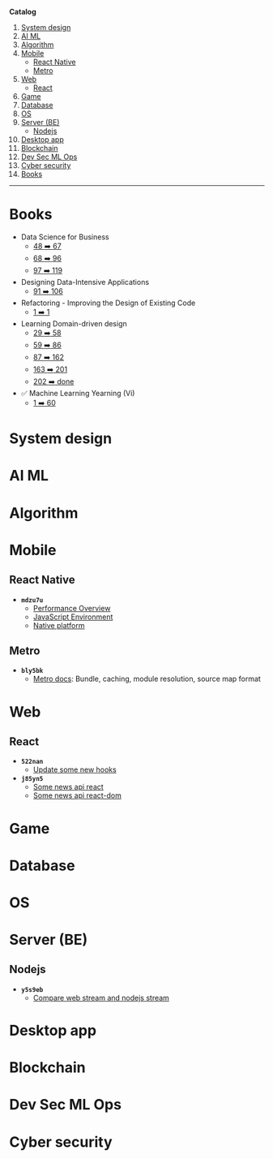 **Catalog**

1. [System design](#system-design)  
2. [AI ML](#ai-m)  
3. [Algorithm](#algorithm)  
4. [Mobile](#mobile)  
    - [React Native](#react-native)
    - [Metro](#metro)  
5. [Web](#web)
    - [React](#react)  
6. [Game](#game)  
7. [Database](#database)  
8. [OS](#os)  
9. [Server (BE)](#server-be)  
    - [Nodejs](#nodejs)
10. [Desktop app](#desktop-app)  
11. [Blockchain](#lockchain)  
12. [Dev Sec ML Ops](#dev-sec-ml-ops)  
13. [Cyber security](#cyber-security)  
14. [Books](#books)

---

# Books

- Data Science for Business
    - [48 :arrow_right: 67](./1.0.0/cxn9wz.md)
    - [68 :arrow_right: 96](./1.0.0/s2nnpb.md)
    - [97 :arrow_right: 119](./1.0.0/inkjdo.md)
- Designing Data-Intensive Applications
    - [91 :arrow_right: 106](./1.0.0/tkzqg5.md)
- Refactoring - Improving the Design of Existing Code
    - [1 :arrow_right: 1](./1.0.0/4mw4a3.md)
- Learning Domain-driven design
    - [29 :arrow_right: 58](./1.0.0/hxzy09.md)
    - [59 :arrow_right: 86](./1.0.0/qqo5s7.md)
    - [87 :arrow_right: 162](./1.0.0/sohwje.md)
    - [163 :arrow_right: 201](./1.0.0/j4kegr.md)
    - [202 :arrow_right: done](./1.0.0/c7dq63.md)
- :white_check_mark: Machine Learning Yearning (Vi)
    - [1 :arrow_right: 60](./1.0.0/w3y60i.md)

# System design

# AI ML

# Algorithm

# Mobile

## React Native

- **`mdzu7u`**
    - [Performance Overview](https://reactnative.dev/docs/performance)
    - [JavaScript Environment](https://reactnative.dev/docs/performance)
    - [Native platform](https://reactnative.dev/docs/native-platform)

## Metro

- **`bly5bk`**
    - [Metro docs](https://metrobundler.dev/docs/bundling): Bundle, caching, module resolution, source map format

# Web

## React

- **`522nan`**
    - [Update some new hooks](https://react.dev/reference/react/hooks)
- **`j85yn5`**
    - [Some news api react](https://react.dev/reference/react/apis)
    - [Some news api react-dom](https://react.dev/reference/react-dom)

# Game

# Database

# OS

# Server (BE)

## Nodejs

- **`y5s9eb`**
    - [Compare web stream and nodejs stream](https://betterstack.com/community/guides/scaling-nodejs/nodejs-streams-vs-web-streams-api/)

# Desktop app

# Blockchain

# Dev Sec ML Ops

# Cyber security
